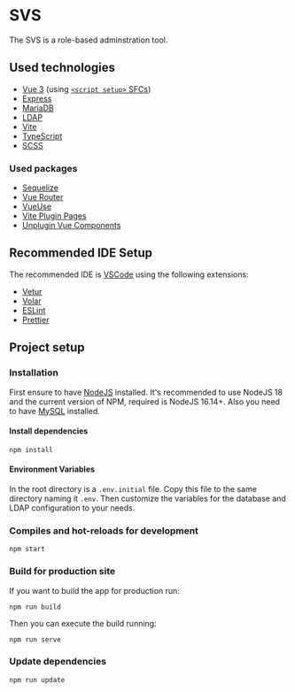 # SVS

The SVS is a role-based adminstration tool.

## Used technologies

- [Vue 3](https://vuejs.org/) (using [`<script setup>` SFCs](https://vuejs.org/api/sfc-script-setup.html))
- [Express](https://expressjs.com/)
- [MariaDB](https://mariadb.org/)
- [LDAP](https://ldap.com/)
- [Vite](https://vitejs.dev/)
- [TypeScript](https://www.typescriptlang.org/)
- [SCSS](https://sass-lang.com/)

### Used packages

- [Sequelize](https://sequelize.org/)
- [Vue Router](https://router.vuejs.org/)
- [VueUse](https://vueuse.org/)
- [Vite Plugin Pages](https://github.com/hannoeru/vite-plugin-pages)
- [Unplugin Vue Components](https://www.npmjs.com/package/unplugin-vue-components)

## Recommended IDE Setup

The recommended IDE is [VSCode](https://code.visualstudio.com/) using the following extensions:

- [Vetur](https://marketplace.visualstudio.com/items?itemName=octref.vetur)
- [Volar](https://marketplace.visualstudio.com/items?itemName=vue.volar)
- [ESLint](https://marketplace.visualstudio.com/items?itemName=dbaeumer.vscode-eslint)
- [Prettier](https://marketplace.visualstudio.com/items?itemName=esbenp.prettier-vscode)

## Project setup

### Installation

First ensure to have [NodeJS](https://nodejs.org/en/) installed.
It's recommended to use NodeJS 18 and the current version of NPM, required is NodeJS 16.14+.
Also you need to have [MySQL](https://www.mysql.com/) installed.

#### Install dependencies

```
npm install
```

#### Environment Variables

In the root directory is a `.env.initial` file.
Copy this file to the same directory naming it `.env`.
Then customize the variables for the database and LDAP configuration to your needs.

### Compiles and hot-reloads for development

```
npm start
```

### Build for production site

If you want to build the app for production run:

```
npm run build
```

Then you can execute the build running:

```
npm run serve
```

### Update dependencies

```
npm run update
```
